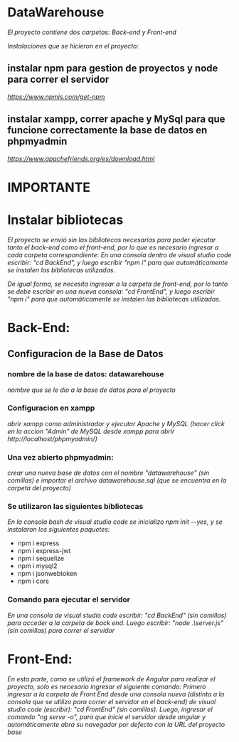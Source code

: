 # DataWarehouse

_El proyecto contiene dos carpetas: Back-end y Front-end_

_Instalaciones que se hicieron en el proyecto:_
## instalar npm para gestion de proyectos y node para correr el servidor
_https://www.npmjs.com/get-npm_

## instalar xampp, correr apache y MySql para que funcione correctamente la base de datos en phpmyadmin
_https://www.apachefriends.org/es/download.html_

# IMPORTANTE
# Instalar bibliotecas
_El proyecto se envió sin las bibliotecas necesarias para poder ejecutar tanto el back-end como el front-end, por lo que es necesario ingresar a cada carpeta correspondiente:_
_En una consola dentro de visual studio code escribir: "cd BackEnd", y luego escribir "npm i" para que automáticamente se instalen las bibliotecas utilizadas._

_De igual forma, se necesita ingresar a la carpeta de front-end, por lo tanto se debe escribir en una nueva consola: "cd FrontEnd",  y luego escribir "npm i" para que automáticamente se instalen las bibliotecas utilizadas._


# Back-End:

## Configuracion de la Base de Datos
### nombre de la base de datos: datawarehouse
_nombre que se le dio a la base de datos para el proyecto_

### Configuracion en xampp
_abrir xampp como administrador y ejecutar Apache y MySQL (hacer click en la accion "Admin" de MySQL desde xampp para abrir http://localhost/phpmyadmin/)_

### Una vez abierto phpmyadmin:
_crear una nueva base de datos con el nombre "datawarehouse" (sin comillas) e importar el archivo datawarehouse.sql (que se encuentra en la carpeta del proyecto)_

### Se utilizaron las siguientes bibliotecas
_En la consola bash de visual studio code se inicializo npm init --yes, y se instalaron los siguientes paquetes:_
* npm i express
* npm i express-jwt
* npm i sequelize
* npm i mysql2
* npm i jsonwebtoken
* npm i cors

### Comando para ejecutar el servidor
_En una consola de visual studio code escribir: "cd BackEnd" (sin comillas) para acceder a la carpeta de back end._
_Luego escribir: "node .\server.js" (sin comillas) para correr el servidor_


# Front-End:
_En esta parte, como se utilizó el framework de Angular para realizar el proyecto, solo es necesario ingresar el siguiente comando:_
_Primero ingresar a la carpeta de Front End desde una consola nueva (distinta a la consola que se utilizo para correr el servidor en el back-end) de visual studio code (escribir): "cd FrontEnd" (sin comiilas)._
_Luego, ingresar el comando "ng serve -o", para que inicie el servidor desde angular y automáticamente abra su navegador por defecto con la URL del proyecto base_

